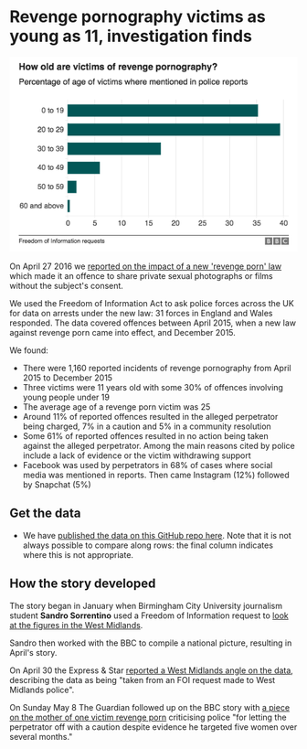 # Revenge pornography victims as young as 11, investigation finds

![](https://raw.githubusercontent.com/BBC-Data-Unit/revenge-porn/master/revenge_porn_victim_ages.png)

On April 27 2016 we [reported on the impact of a new 'revenge porn' law](http://www.bbc.co.uk/news/uk-england-36054273) which made it an offence to share private sexual photographs or films without the subject's consent.

We used the Freedom of Information Act to ask police forces across the UK for data on arrests under the new law: 31 forces in England and Wales responded. The data covered offences between April 2015, when a new law against revenge porn came into effect, and December 2015.

We found:

* There were 1,160 reported incidents of revenge pornography from April 2015 to December 2015
* Three victims were 11 years old with some 30% of offences involving young people under 19
* The average age of a revenge porn victim was 25
* Around 11% of reported offences resulted in the alleged perpetrator being charged, 7% in a caution and 5% in a community resolution
* Some 61% of reported offences resulted in no action being taken against the alleged perpetrator. Among the main reasons cited by police include a lack of evidence or the victim withdrawing support
* Facebook was used by perpetrators in 68% of cases where social media was mentioned in reports. Then came Instagram (12%) followed by Snapchat (5%)

## Get the data

* We have [published the data on this GitHub repo here](https://github.com/BBC-Data-Unit/revenge-porn/blob/master/revengedata%20NB%20-%20NOT%20ALWAYS%20POSSIBLE%20TO%20COMPARE%20ALONG%20ROWS%20-%20SEE%20COLUMN%20S%20%20-%20Sheet1.csv). Note that it is not always possible to compare along rows: the final column indicates where this is not appropriate.

## How the story developed

The story began in January when Birmingham City University journalism student **Sandro Sorrentino** used a Freedom of Information request to [look at the figures in the West Midlands](http://brumbynumbers.com/473-2/).

Sandro then worked with the BBC to compile a national picture, resulting in April's story.

On April 30 the Express & Star [reported a West Midlands angle on the data](http://www.expressandstar.com/news/crime/2016/04/30/13-year-old-a-victim-of-revenge-porn-attack/), describing the data as being "taken from an FOI request made to West Midlands police".

On Sunday May 8 The Guardian followed up on the BBC story with [a piece on the mother of one victim revenge porn](https://www.theguardian.com/technology/2016/may/08/revenge-porn-decision-sparks-anger-at-police) criticising police "for letting the perpetrator off with a caution despite evidence he targeted five women over several months."
